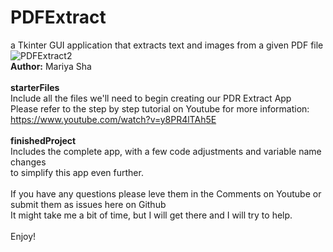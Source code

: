 # PDFExtract
a Tkinter GUI application that extracts text and images from a given PDF file 
<br>
![PDFExtract2](https://user-images.githubusercontent.com/32107652/107868025-5bf46f00-6e35-11eb-83b8-1db3432ea67f.png)
<br>
<b>Author:</b> Mariya Sha
<br>
<br>
<b>starterFiles</b>
<br>
Include all the files we'll need to begin creating our PDR Extract App
<br>
Please refer to the step by step tutorial on Youtube for more information:
<br>
https://www.youtube.com/watch?v=y8PR4lTAh5E
<br>
<br>
<b>finishedProject</b>
<br>
Includes the complete app, with a few code adjustments and variable name changes
<br>
to simplify this app even further.
<br>
<br>
If you have any questions please leve them in the Comments on Youtube or submit them as issues here on Github
<br>
It might take me a bit of time, but I will get there and I will try to help.
<br>
<br>
Enjoy!
<br>

